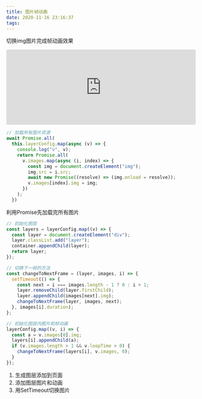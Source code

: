 ```yaml
---
title: 图片帧动画
date: 2020-11-16 23:16:37
tags:
---
```


切换img图片完成帧动画效果

<!-- more -->

<iframe src="https://codesandbox.io/embed/tupianzhengdonghua-kb2hh?fontsize=14&hidenavigation=1&theme=dark&view=preview"
     style="width:100%; height:200px; border:0; border-radius: 4px; overflow:hidden;"
     title="图片帧动画"
     allow="accelerometer; ambient-light-sensor; camera; encrypted-media; geolocation; gyroscope; hid; microphone; midi; payment; usb; vr; xr-spatial-tracking"
     sandbox="allow-forms allow-modals allow-popups allow-presentation allow-same-origin allow-scripts"
   ></iframe>

```javascript
// 加载所有图片资源
await Promise.all(
  this.layerConfig.map(async (v) => {
    console.log("v", v);
    return Promise.all(
      v.images.map(async (i, index) => {
        const img = document.createElement("img");
        img.src = i.src;
        await new Promise((resolve) => (img.onload = resolve));
        v.images[index].img = img;
      })
    );
  })
```

利用Promise先加载完所有图片

```javascript
// 初始化图层
const layers = layerConfig.map((v) => {
  const layer = document.createElement("div");
  layer.classList.add("layer");
  container.appendChild(layer);
  return layer;
});

// 切换下一帧的方法
const changeToNextFrame = (layer, images, i) => {
  setTimeout(() => {
    const next = i === images.length - 1 ? 0 : i + 1;
    layer.removeChild(layer.firstChild);
    layer.appendChild(images[next].img);
    changeToNextFrame(layer, images, next);
  }, images[i].duration);
};

// 初始化图层内图片和帧动画
layerConfig.map((v, i) => {
  const a = v.images[0].img;
  layers[i].appendChild(a);
  if (v.images.length > 1 && v.loopTime > 0) {
    changeToNextFrame(layers[i], v.images, 0);
  }
});
```

1. 生成图层添加到页面
2. 添加图层图片和动画
3. 用SetTimeout切换图片